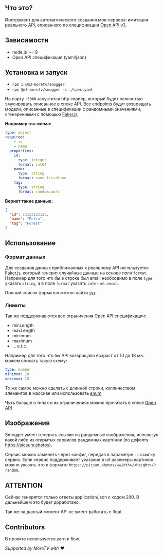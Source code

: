## Что это?
Инструмент для автоматического создания мок-сервера: имитации реального API,
описанного по спецификации [Open API v3](https://github.com/OAI/OpenAPI-Specification/blob/master/versions/3.0.0.md).

## Зависимости
- node.js >= 9
- Open API спецификация (yaml/json)

## Установка и запуск
- `npm i @m3-moretv/smogger`
- `npx @m3-moretv/smogger -s ./spec.yaml`

На порту `:3000` запустится http сервер, который будет полностью эмулировать
описанное в спеке API. Все endpoints будут возвращать модели, описанные в 
спецификации с рандомными значениями, сгенеренными с помощью [Faker.js](https://github.com/marak/Faker.js/)

**Например эта схема:**
```yaml
type: object
required:
    - id
    - name
  properties:
    id:
      type: integer
      format: int64
    name:
      type: string
      format: name.firstName
    tag:
      type: string
      format: random.word
```
**Вернет такие данные:**
```json
{
  "id": 23123123123,
  "name": "Petra",
  "tag": "Forest"
}
```

## Использование

### Формат данных
Для создания данных приближанных к реальному API используется [Faker.js](https://github.com/marak/Faker.js/),
который генерит случайные данные на основе поля `format`. Например для того что
бы в строке был email необходимо в поле `type` указать `string`,
а в поле `format` указать `internet.email`.

Полный список форматов можно найти [тут](https://rawgit.com/Marak/faker.js/master/examples/browser/index.html).

### Лимиты
Так же поддерживаются все ограничения Open API спецификации:
- minLength
- maxLength
- minimum
- maximum
- ... e.t.c.

Например для того что бы API возвращало возраст от 10 до 18 мы можем описать такую схему:
```yaml
type: number
minimum: 10
maximum: 18
```

То же самое можно сделать с длинной строки, колличеством элементов в массиве
или использовать [enum](https://swagger.io/docs/specification/data-models/enums/)

Чуть больше о типах и их ограничениях можно прочитать в спеке [Open API](https://swagger.io/docs/specification/data-models/data-types/)

## Изображения
Smogger умеет генерить ссылки на рандомные изображения, используя какой либо
из открытых сервисов рандомных картинок (по дефолту https://picsum.photos).

Сервис можно заменить через конфиг, передав в параметре `-i` ссылку сервис.
Если сервис поддерживает указание в url раземеры картинок можно
указать это в формате `https://picsum.photos/<width>/<height>/?random`.

## ATTENTION
Сейчас генерятся только ответы application/json с кодом 200. В дальнейшем 
это будет доработано.

Так же на данный момент API не умеет работать с float.

## Contributors
В проекте используется yarn и flow.

_Supported by MoreTV with ❤️_
